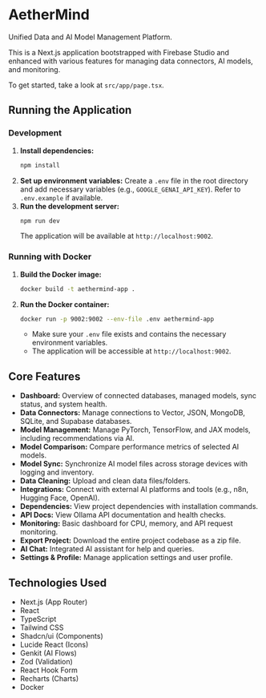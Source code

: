 # AetherMind

Unified Data and AI Model Management Platform.

This is a Next.js application bootstrapped with Firebase Studio and enhanced with various features for managing data connectors, AI models, and monitoring.

To get started, take a look at `src/app/page.tsx`.

## Running the Application

### Development

1.  **Install dependencies:**
    ```bash
    npm install
    ```
2.  **Set up environment variables:**
    Create a `.env` file in the root directory and add necessary variables (e.g., `GOOGLE_GENAI_API_KEY`). Refer to `.env.example` if available.
3.  **Run the development server:**
    ```bash
    npm run dev
    ```
    The application will be available at `http://localhost:9002`.

### Running with Docker

1.  **Build the Docker image:**
    ```bash
    docker build -t aethermind-app .
    ```
2.  **Run the Docker container:**
    ```bash
    docker run -p 9002:9002 --env-file .env aethermind-app
    ```
    *   Make sure your `.env` file exists and contains the necessary environment variables.
    *   The application will be accessible at `http://localhost:9002`.

## Core Features

*   **Dashboard:** Overview of connected databases, managed models, sync status, and system health.
*   **Data Connectors:** Manage connections to Vector, JSON, MongoDB, SQLite, and Supabase databases.
*   **Model Management:** Manage PyTorch, TensorFlow, and JAX models, including recommendations via AI.
*   **Model Comparison:** Compare performance metrics of selected AI models.
*   **Model Sync:** Synchronize AI model files across storage devices with logging and inventory.
*   **Data Cleaning:** Upload and clean data files/folders.
*   **Integrations:** Connect with external AI platforms and tools (e.g., n8n, Hugging Face, OpenAI).
*   **Dependencies:** View project dependencies with installation commands.
*   **API Docs:** View Ollama API documentation and health checks.
*   **Monitoring:** Basic dashboard for CPU, memory, and API request monitoring.
*   **Export Project:** Download the entire project codebase as a zip file.
*   **AI Chat:** Integrated AI assistant for help and queries.
*   **Settings & Profile:** Manage application settings and user profile.

## Technologies Used

*   Next.js (App Router)
*   React
*   TypeScript
*   Tailwind CSS
*   Shadcn/ui (Components)
*   Lucide React (Icons)
*   Genkit (AI Flows)
*   Zod (Validation)
*   React Hook Form
*   Recharts (Charts)
*   Docker
